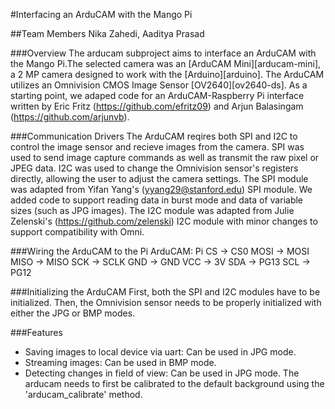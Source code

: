 #Interfacing an ArduCAM with the Mango Pi

##Team Members
Nika Zahedi, Aaditya Prasad


###Overview
The arducam subproject aims to interface an ArduCAM with the Mango Pi.The selected camera was an [ArduCAM Mini][arducam-mini], a 2 MP camera designed to work with the [Arduino][arduino]. The ArduCAM utilizes an Omnivision CMOS Image Sensor [OV2640][ov2640-ds]. As a starting point, we adaped code for an ArduCAM-Raspberry Pi interface written by Eric Fritz (https://github.com/efritz09) and Arjun Balasingam (https://github.com/arjunvb).

###Communication Drivers
The ArduCAM reqires both SPI and I2C to control the image sensor and recieve images from the camera. SPI was used to send image capture commands as well as transmit the raw pixel or JPEG data. I2C was used to change the Omnivision sensor's registers directly, allowing the user to adjust the camera settings.
The SPI module was adapted from Yifan Yang's (yyang29@stanford.edu) SPI module. We added code to support reading data in burst mode and data of variable sizes (such as JPG images).
The I2C module was adapted from Julie Zelenski's (https://github.com/zelenski) I2C module with minor changes to support compatibility with Omni.

###Wiring the ArduCAM to the Pi
ArduCAM:  Pi
CS     -> CS0
MOSI   -> MOSI
MISO   -> MISO
SCK    -> SCLK
GND    -> GND
VCC    -> 3V
SDA    -> PG13
SCL    -> PG12

###Initializing the ArduCAM
First, both the SPI and I2C modules have to be initialized. Then, the Omnivision sensor needs to be properly initialized with either the JPG or BMP modes. 

###Features
* Saving images to local device via uart: Can be used in JPG mode.
* Streaming images: Can be used in BMP mode.
* Detecting changes in field of view: Can be used in JPG mode. The arducam needs to first be calibrated to the default background using the 'arducam_calibrate' method.